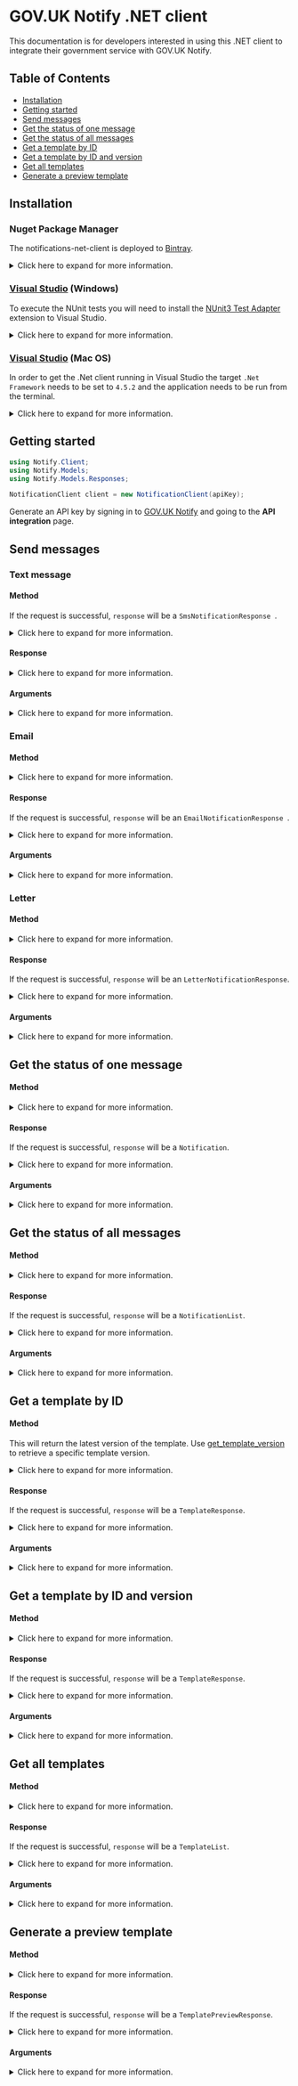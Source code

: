 # GOV.UK Notify .NET client

This documentation is for developers interested in using this .NET client to integrate their government service with GOV.UK Notify.

## Table of Contents

* [Installation](#installation)
* [Getting started](#getting-started)
* [Send messages](#send-messages)
* [Get the status of one message](#get-the-status-of-one-message)
* [Get the status of all messages](#get-the-status-of-all-messages)
* [Get a template by ID](#get-a-template-by-id)
* [Get a template by ID and version](#get-a-template-by-id-and-version)
* [Get all templates](#get-all-templates)
* [Generate a preview template](#generate-a-preview-template)
      
## Installation

### Nuget Package Manager

The notifications-net-client is deployed to [Bintray](https://bintray.com/gov-uk-notify/nuget/Notify). 
<details>
<summary>
Click here to expand for more information.
</summary>

Navigate to your project directory and install Notify with the following command:
```
nuget install Notify -Source https://api.bintray.com/nuget/gov-uk-notify/notifications-net-client
```

Alternatively if you are using the Nuget Package Manager in Visual Studio, add the source below to install:
```
https://api.bintray.com/nuget/gov-uk-notify/nuget
```
</details>

### [Visual Studio](https://www.visualstudio.com/) (Windows)

To execute the NUnit tests you will need to install the [NUnit3 Test Adapter](https://marketplace.visualstudio.com/items?itemName=NUnitDevelopers.NUnit3TestAdapter) extension to Visual Studio.

<details>
<summary>Click here to expand for more information.</summary>

Setting Windows Environment variables

```
SETX NOTIFY_API_URL "https://example.notify-api.url"
SETX API_KEY "example_API_test_key"
SETX FUNCTIONAL_TEST_NUMBER "valid mobile number"
SETX FUNCTIONAL_TEST_EMAIL "valid email address"
SETX EMAIL_TEMPLATE_ID "valid email_template_id"
SETX SMS_TEMPLATE_ID "valid sms_template_id"
SETX LETTER_TEMPLATE_ID "valid letter_template_id"
```
</details>

### [Visual Studio](https://www.visualstudio.com/vs/visual-studio-mac/) (Mac OS)

In order to get the .Net client running in Visual Studio the target `.Net Framework` needs to be set to `4.5.2` and the application needs to be run from the terminal.

<details>
<summary>Click here to expand for more information.</summary>

```
open -n /Applications/"Visual Studio.app"
```

Setting Mac OS Environment variables (these must be sourced before opening the Visual Application using the command above)

```
export NOTIFY_API_URL=https://example.notify-api.url
export API_KEY=example_API_test_key
export FUNCTIONAL_TEST_NUMBER=valid mobile number
export FUNCTIONAL_TEST_EMAIL=valid email address
export EMAIL_TEMPLATE_ID=valid email_template_id
export SMS_TEMPLATE_ID=valid sms_template_id
export LETTER_TEMPLATE_ID=valid letter_template_id
```
</details>

## Getting started

```csharp
using Notify.Client;
using Notify.Models;
using Notify.Models.Responses;

NotificationClient client = new NotificationClient(apiKey);
```

Generate an API key by signing in to [GOV.UK Notify](https://www.notifications.service.gov.uk) and going to the **API integration** page.

## Send messages

### Text message

#### Method 

If the request is successful, `response` will be a `SmsNotificationResponse `.

<details>
<summary>
Click here to expand for more information.
</summary>

```csharp
SmsNotificationResponse response = client.SendSms(mobileNumber, templateId, personalisation, reference);
```
</details>

#### Response

<details>
<summary>
Click here to expand for more information.
</summary>

```csharp
public String fromNumber;
public String body;
public String id;
public String reference;
public String uri;
public Template template;

public class Template {
    public String id;
    public String uri;
    public Int32 version;
}

```

Otherwise the client will raise a `Notify.Exceptions.NotifyClientException`:

|`error.status_code`|`error.message`|
|:---|:---|
|`429`|`[{`<br>`"error": "RateLimitError",`<br>`"message": "Exceeded rate limit for key type TEAM of 10 requests per 10 seconds"`<br>`}]`|
|`429`|`[{`<br>`"error": "TooManyRequestsError",`<br>`"message": "Exceeded send limits (50) for today"`<br>`}]`|
|`400`|`[{`<br>`"error": "BadRequestError",`<br>`"message": "Can"t send to this recipient using a team-only API key"`<br>`]}`|
|`400`|`[{`<br>`"error": "BadRequestError",`<br>`"message": "Can"t send to this recipient when service is in trial mode - see https://www.notifications.service.gov.uk/trial-mode"`<br>`}]`|

</details>


#### Arguments

<details>
<summary>
Click here to expand for more information.
</summary>


##### `mobileNumber`

The phone number of the recipient, only required for sms notifications.

##### `templateId`

Find by clicking **API info** for the template you want to send.

##### `reference`

An optional identifier you generate. The `reference` can be used as a unique reference for the notification. Because Notify does not require this reference to be unique you could also use this reference to identify a batch or group of notifications.

You can omit this argument if you do not require a reference for the notification.

##### `personalisation`

If a template has placeholders, you need to provide their values, for example:

```net
Dictionary<String, dynamic> personalisation = new Dictionary<String, dynamic>
{
    { "name", "Foo" }
};
```

</details>


### Email

#### Method

<details>
<summary>
Click here to expand for more information.
</summary>

```csharp
EmailNotificationResponse response = client.SendEmail(emailAddress, templateId, personalisation, reference, emailReplyToId);
```

</details>


#### Response

If the request is successful, `response` will be an `EmailNotificationResponse `.

<details>
<summary>
Click here to expand for more information.
</summary>

```csharp
public String fromEmail;
public String body;
public String subject;
public String id;
public String reference;
public String uri;
public Template template;

public class Template
{
    public String id;
    public String uri;
    public Int32 version;
}
```

Otherwise the client will raise a `Notify.Exceptions.NotifyClientException`.

|`error.status_code`|`error.message`|
|:---|:---|
|`429`|`[{`<br>`"error": "RateLimitError",`<br>`"message": "Exceeded rate limit for key type TEAM of 10 requests per 10 seconds"`<br>`}]`|
|`429`|`[{`<br>`"error": "TooManyRequestsError",`<br>`"message": "Exceeded send limits (50) for today"`<br>`}]`|
|`400`|`[{`<br>`"error": "BadRequestError",`<br>`"message": "Can"t send to this recipient using a team-only API key"`<br>`]}`|
|`400`|`[{`<br>`"error": "BadRequestError",`<br>`"message": "Can"t send to this recipient when service is in trial mode - see https://www.notifications.service.gov.uk/trial-mode"`<br>`}]`|

</details>


#### Arguments

<details>
<summary>
Click here to expand for more information.
</summary>

##### `emailAddress`

The email address of the recipient, only required for email notifications.

##### `templateId`

Find by clicking **API info** for the template you want to send.

##### `personalisation`

If a template has placeholders you need to provide their values. For example:

```csharp
Dictionary<String, dynamic> personalisation = new Dictionary<String, dynamic>
{
    { "name", "Foo" }
};
```
Otherwise the parameter can be omitted or `null` can be passed in its place.

##### `reference`

An optional identifier you generate. The reference can be used as a unique reference for the notification. Because Notify does not require this reference to be unique you could also use this reference to identify a batch or group of notifications.

You can omit this argument if you do not require a reference for the notification.

##### `emailReplyToId`

Optional. Specifies the identifier of the email reply-to address to set for the notification. The identifiers are found in your service Settings, when you 'Manage' your 'Email reply to addresses'.

If you omit this argument your default email reply-to address will be set for the notification.

</details>


### Letter

#### Method

<details>
<summary>
Click here to expand for more information.
</summary>

```csharp
Dictionary<String, dynamic> personalisation = new Dictionary<String, dynamic>
{
    { "address_line_1", "23 Foo Road" },  # required
    { "address_line_2", "Bar Town" }, # required
    { "address_line_3", "London" },
    { "postcode", "BAX S1P" } # required
      ... # any other optional address lines, or personalisation fields found in your template
};

LetterNotificationResponse response = client.SendLetter(templateId, personalisation, reference);
```

</details>


#### Response

If the request is successful, `response` will be an `LetterNotificationResponse`.
<details>
<summary>
Click here to expand for more information.
</summary>

```csharp
public String id;
public String body;
public String subject;
public String reference;
public String uri;
public Template template;

public class Template
{
    public String id;
    public String uri;
    public Int32 version;
}
```
Otherwise the client will raise a `Notify.Exceptions.NotifyClientException`.

|`error.status_code`|`error.message`|
|:---|:---|
|`429`|`[{`<br>`"error": "RateLimitError",`<br>`"message": "Exceeded rate limit for key type TEAM of 10 requests per 20 seconds"`<br>`}]`|
|`429`|`[{`<br>`"error": "TooManyRequestsError",`<br>`"message": "Exceeded send limits (50) for today"`<br>`}]`|
|`400`|`[{`<br>`"error": "BadRequestError",`<br>`"message": "Cannot send letters with a team api key"`<br>`]}`|
|`400`|`[{`<br>`"error": "BadRequestError",`<br>`"message": "Cannot send letters when service is in trial mode"`<br>`}]`|
|`400`|`[{`<br>`"error": "ValidationError",`<br>`"message": "personalisation address_line_1 is a required property"`<br>`}]`|

</details>


#### Arguments

<details>
<summary>
Click here to expand for more information.
</summary>

##### `templateId`

Find by clicking **API info** for the template you want to send.

##### `personalisation`
	
If a template has placeholders you need to provide their values. For example:

```csharp
Dictionary<String, dynamic> personalisation = new Dictionary<String, dynamic>
{
{ "address_line_1", "23 Foo Road" }, # required
{ "address_line_2", "Bar Town" }, # required
{ "address_line_3", "London" },
{ "postcode", "BAX S1P" } # required
... # any other optional address lines, or personalisation fields found in your template
};
```
Otherwise the parameter can be omitted or `null` can be passed in its place.

##### `reference`

An optional identifier you generate. The reference can be used as a unique reference for the notification. Because Notify does not require this reference to be unique you could also use this reference to identify a batch or group of notifications.

You can omit this argument if you do not require a reference for the notification.

</details>


## Get the status of one message

#### Method

<details>
<summary>
Click here to expand for more information.
</summary>

```csharp
Notification notification = client.GetNotificationById(notificationId);
```

</details>


#### Response

If the request is successful, `response` will be a `Notification`.
<details>
<summary>
Click here to expand for more information.
</summary>

```csharp
public String id;
public String completedAt;
public String createdAt;
public String emailAddress;
public String body;
public String subject;
public String line1;
public String line2;
public String line3;
public String line4;
public String line5;
public String line6;
public String phoneNumber;
public String postcode;
public String reference;
public String sentAt;
public String status;
public Template template;
public String type;
```

Otherwise the client will raise a `Notify.Exceptions.NotifyClientException`.

|`error.status_code`|`error.message`|
|:---|:---|
|`404`|`[{`<br>`"error": "NoResultFound",`<br>`"message": "No result found"`<br>`}]`|
|`400`|`[{`<br>`"error": "ValidationError",`<br>`"message": "id is not a valid UUID"`<br>`}]`|

</details>

#### Arguments

<details>
<summary>
Click here to expand for more information.
</summary>

##### `notificationId`

The ID of the notification.

</details>

## Get the status of all messages

#### Method

<details>
<summary>
Click here to expand for more information.
</summary>

```csharp
NotificationList notifications = client.GetNotifications(templateType, status, reference, olderThanId);
```
</details>


#### Response

If the request is successful, `response` will be a `NotificationList`.
<details>
<summary>
Click here to expand for more information.
</summary>

```csharp
public List<Notification> notifications;
public Link links;

public class Link {
	public String current;
	public String next;
}

```

Otherwise the client will raise a `Notify.Exceptions.NotifyClientException`:

|`status_code`|`message`|
|:---|:---|
|`400`|`[{`<br>`"error": "ValidationError",`<br>`"message": "bad status is not one of [created, sending, delivered, pending, failed, technical-failure, temporary-failure, permanent-failure]"`<br>`}]`|
|`400`|`[{`<br>`"error": "ValidationError",`<br>`"message": "Apple is not one of [sms, email, letter]"`<br>`}]`|

</details>


#### Arguments

<details>
<summary>
Click here to expand for more information.
</summary>


##### `templateType`

If omitted all messages are returned. Otherwise you can filter by:

* `email`
* `sms`
* `letter`

##### `status`

If omitted all messages are returned. Otherwise you can filter by:

__email__

You can filter by:

* `sending` - the message is queued to be sent by the provider.
* `delivered` - the message was successfully delivered.
* `failed` - this will return all failure statuses `permanent-failure`, `temporary-failure` and `technical-failure`.
* `permanent-failure` - the provider was unable to deliver message, email does not exist; remove this recipient from your list.
* `temporary-failure` - the provider was unable to deliver message, email box was full; you can try to send the message again.
* `technical-failure` - Notify had a technical failure; you can try to send the message again.

You can omit this argument to ignore this filter.

__text message__

You can filter by:

* `sending` - the message is queued to be sent by the provider.
* `delivered` - the message was successfully delivered.
* `failed` - this will return all failure statuses `permanent-failure`, `temporary-failure` and `technical-failure`.
* `permanent-failure` - the provider was unable to deliver message, phone number does not exist; remove this recipient from your list.
* `temporary-failure` - the provider was unable to deliver message, the phone was turned off; you can try to send the message again.
* `technical-failure` - Notify had a technical failure; you can try to send the message again.

You can omit this argument to ignore this filter.

__letter__

You can filter by:

* `accepted` - the letter has been generated.
* `technical-failure` - Notify had an unexpected error while sending to our printing provider

You can omit this argument to ignore this filter.

##### `reference`

An optional identifier you generate. The reference can be used as a unique reference for the notification. Because Notify does not require this reference to be unique you could also use this reference to identify a batch or group of notifications.

You can omit this argument if you do not require a reference for the notification.

##### `olderThanId`

If omitted all messages are returned. Otherwise you can filter to retrieve all notifications older than the given notification `id`.

</details>

## Get a template by ID

#### Method 

This will return the latest version of the template. Use [get_template_version](#get-a-template-by-id-and-version) to retrieve a specific template version.

<details>
<summary>
Click here to expand for more information.
</summary>

```csharp
TemplateResponse response = client.GetTemplateById(
    "templateId"
)
```
</details>


#### Response

If the request is successful, `response` will be a `TemplateResponse`.

<details>
<summary>
Click here to expand for more information.
</summary>

```csharp
public String id; 
public String name;
public String type;
public DateTime created_at;
public DateTime? updated_at;
public String created_by;
public int version;
public String body;
public String subject; // null if an sms message
```

Otherwise the client will raise a `Notify.Exceptions.NotifyClientException`.

|`status_code`|`message`|
|:---|:---|
|`404`|`[{`<br>`"error": "NoResultFound",`<br>`"message": "No result found"`<br>`}]`|

</details>


#### Arguments

<details>
<summary>
Click here to expand for more information.
</summary>

##### `templateId`

Find by clicking **API info** for the template you want to send.

</details>


## Get a template by ID and version

#### Method

<details>
<summary>
Click here to expand for more information.
</summary>

```csharp
TemplateResponse response = client.GetTemplateByIdAndVersion(
    'templateId',
    1   // integer required for version number
)
```

</details>


#### Response

If the request is successful, `response` will be a `TemplateResponse`.
<details>
<summary>
Click here to expand for more information.
</summary>

```csharp
public String id; 
public String name;
public String type;
public DateTime created_at;
public DateTime? updated_at;
public String created_by;
public int version;
public String body;
public String subject; // null if an sms message
```

Otherwise the client will raise a `Notify.Exceptions.NotifyClientException`:

|`error["status_code"]`|`error["message"]`|
|:---|:---|
|`404`|`[{`<br>`"error": "NoResultFound",`<br>`"message": "No result found"`<br>`}]`|

</details>


#### Arguments

<details>
<summary>
Click here to expand for more information.
</summary>

##### `templateId`

Find by clicking **API info** for the template you want to send.

##### `version`

The version number of the template

</details>

## Get all templates

#### Method

<details>
<summary>
Click here to expand for more information.
</summary>

```csharp
TemplateList response = client.GetAllTemplates(
    "sms" | "email" | "letter" // optional
)
```
This will return the latest version for each template. 

[See available template types](#templatetype)

</details>


#### Response

If the request is successful, `response` will be a `TemplateList`.
<details>
<summary>
Click here to expand for more information.
</summary>

```csharp
List<TemplateResponse> templates;
```

If no templates exist for a template type or there no templates for a service, the `response` will be a `TemplateList` with an empty `templates` list element:

```csharp
List<TemplateResponse> templates; // empty list of templates
```

</details>


#### Arguments

<details>
<summary>
Click here to expand for more information.
</summary>

##### `templateType`

If omitted all messages are returned. Otherwise you can filter by:

* `email`
* `sms`
* `letter`

</details>


## Generate a preview template

#### Method

<details>
<summary>
Click here to expand for more information.
</summary>

```csharp
TemplatePreviewResponse response = client.GenerateTemplatePreview(
    'templateId', 
    personalisation
)
```

</details>


#### Response

If the request is successful, `response` will be a `TemplatePreviewResponse`.

<details>
<summary>
Click here to expand for more information.
</summary>

```csharp
public String id;
public String type;
public int version;
public String body;
public String subject; // null if a sms message
```

Otherwise the client will raise a `Notify.Exceptions.NotifyClientException`:

|`error["status_code"]`|`error["message"]`|
|:---|:---|
|`400`|`[{`<br>`"error": "BadRequestError",`<br>`"message": "Missing personalisation: [name]"`<br>`}]`|
|`404`|`[{`<br>`"error": "NoResultFound",`<br>`"message": "No result found"`<br>`}]`|

</details>


#### Arguments

<details>
<summary>
Click here to expand for more information.
</summary>

##### `templateId`

Find by clicking **API info** for the template you want to send.

##### `personalisation`

If a template has placeholders you need to provide their values. For example:

```csharp
Dictionary<String, dynamic> personalisation = new Dictionary<String, dynamic>
{
    { "name", "someone" }
};
```

</details>




